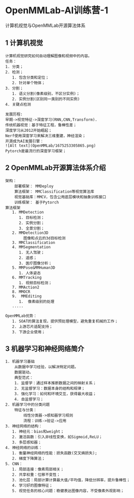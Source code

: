 # OpenMMLab-AI训练营-1

计算机视觉与OpenMMLab开源算法体系

## 1 计算机视觉

    计算机视觉研究如何自动理解图像和视频中的内容。  
    任务：
    1. 分类；
    2. 检测；
       1. 包含分类和定位；
       2. 针对单个物体；
    3. 分割；
       1. 语义分割(像素级别，不区分实例)；
       2. 实例分割(区别同一类别的不同实例)
    4. 关键点检测

    发展历程:
    早期->视觉特征->深度学习(RNN,CNN,Transform).
    传统机器视觉：基于特征工程，鲁棒性差；  
    深度学习从2012开始崛起；
    Nerf使用深度学习来解决三维重建，神经渲染；
    开源成为AI发展引擎：
    ![Alt text](OpenMMLab/1675253305865.png)  
    Pytorch是最流行的深度学习框架；  

## 2 OpenMMLab开源算法体系介绍

    架构：
        部署框架： MMDeploy
        算法框架： MMClassification等视觉算法库  
        视觉基础库：MMCV，包含公用底层模块和抽象训练接口  
        训练框架： 基于Pytorch  
    算法框架
       1. MMDetection
          1. 目标检测；
          2. 实例分割；
          3. 全景分割；  
       2. MMDetection3D
            图像和点云的3d目标检测
       3. MMClassification
       4. MMSegmentation
          1. 无人驾驶；
          2. 遥感；
          3. 医疗图像分析；
       5. MMPose&MMHuman3D
          1. 人体姿态
       6. MMTracking
          1. 视频目标检测；
       7. MMAction2
       8. MMOCR
       9.  MMEditing
          1.  像素级别的处理
       .....

    OpenMMLab优势：
       1. SOAT的算法复现，提供预处理模型，避免重复机械的工作；
       2. 上游芯片适配支持；
       3. 下游企业使用； 

## 3 机器学习和神经网络简介

    1. 机器学习基础
        从数据中学习经验，以解决特定问题。 
        数据驱动。
        典型范式：
        1. 监督学：通过样本推断数据之间的映射关系；  
        2. 无监督学习：数据本身的结构和规律；
        3. 强化学习：如何和环境交互，获得最大收益；
        4. 自监督学习； 
    2. 机器学习中的分类问题
        特征与分类：
            线性分类器->感知器学习规则
            流程：训练->验证->应用
    3. 神经网络的结构：
       1. 神经元：bias和weight；
       2. 激活函数：引入非线性变换，如Sigmoid,ReLU；  
       3. 多层感知器；  
    4. 神经网络的训练：
       1. 衡量神经网络的性能：损失函数(交叉熵损失);
       2. 梯度下降算法；
    5. CNN：
       1. 局部连接：像素局部相关；
       2. 共享权重：位移不变性；
       3. 池化层：局部计算计算最大值/平均值，降低分辨率，提升鲁棒性；  
       4. 学习好的图像特征；
       5. 视觉任务的核心问题：稳健表达图像内容，不受像素外观影响；

